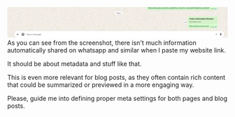 ![alt text](website-preview.png)
As you can see from the screenshot, there isn't much information automatically shared on whatsapp and similar when I paste my website link.

It should be about metadata and stuff like that.

This is even more relevant for blog posts, as they often contain rich content that could be summarized or previewed in a more engaging way.

Please, guide me into defining proper meta settings for both pages and blog posts.
